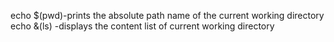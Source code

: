 echo $(pwd)-prints the absolute path name of the current working directory
echo &(ls) -displays the content list of current working directory
